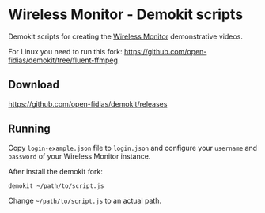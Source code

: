 # Wireless Monitor - Demokit scripts

Demokit scripts for creating the
[Wireless Monitor](https://github.com/SanUSB-grupo/wireless-monitor)
demonstrative videos.

For Linux you need to run this fork: <https://github.com/open-fidias/demokit/tree/fluent-ffmpeg>

## Download

<https://github.com/open-fidias/demokit/releases>

## Running

Copy `login-example.json` file to `login.json` and configure your `username` and
`password` of your Wireless Monitor instance.

After install the demokit fork:

```bash
demokit ~/path/to/script.js
```

Change `~/path/to/script.js` to an actual path.
